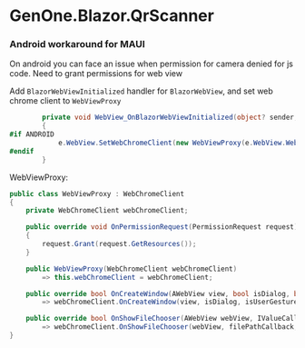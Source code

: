 # GenOne.Blazor.QrScanner

### Android workaround for MAUI
On android you can face an issue when permission for camera denied for js code. Need to grant permissions for web view

Add `BlazorWebViewInitialized` handler for `BlazorWebView`, and set web chrome client to `WebViewProxy`

```c#
        private void WebView_OnBlazorWebViewInitialized(object? sender, BlazorWebViewInitializedEventArgs e)
        {
#if ANDROID
            e.WebView.SetWebChromeClient(new WebViewProxy(e.WebView.WebChromeClient));
#endif
        }
```

WebViewProxy:
```c#
public class WebViewProxy : WebChromeClient
{
    private WebChromeClient webChromeClient;

    public override void OnPermissionRequest(PermissionRequest request)
    {
        request.Grant(request.GetResources());
    }

    public WebViewProxy(WebChromeClient webChromeClient)
        => this.webChromeClient = webChromeClient;

    public override bool OnCreateWindow(AWebView view, bool isDialog, bool isUserGesture, Message resultMsg)
        => webChromeClient.OnCreateWindow(view, isDialog, isUserGesture, resultMsg);

    public override bool OnShowFileChooser(AWebView webView, IValueCallback filePathCallback, FileChooserParams fileChooserParams)
        => webChromeClient.OnShowFileChooser(webView, filePathCallback, fileChooserParams);
}
```

